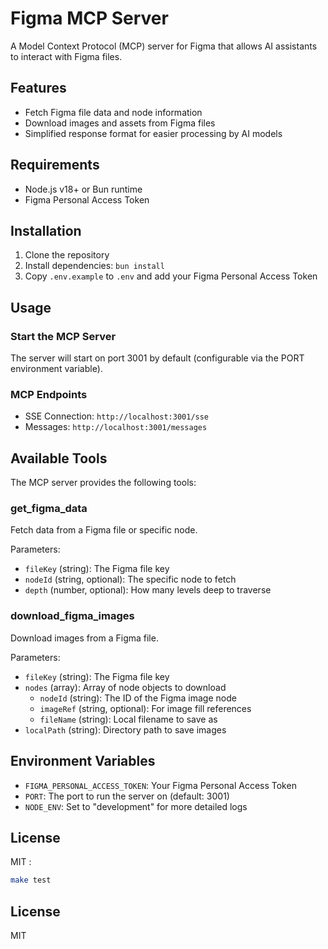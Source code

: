 # Figma MCP Server

A Model Context Protocol (MCP) server for Figma that allows AI assistants to interact with Figma files.

## Features

- Fetch Figma file data and node information
- Download images and assets from Figma files
- Simplified response format for easier processing by AI models

## Requirements

- Node.js v18+ or Bun runtime
- Figma Personal Access Token

## Installation

1. Clone the repository
2. Install dependencies: `bun install`
3. Copy `.env.example` to `.env` and add your Figma Personal Access Token

## Usage

### Start the MCP Server



The server will start on port 3001 by default (configurable via the PORT environment variable).

### MCP Endpoints

- SSE Connection: `http://localhost:3001/sse`
- Messages: `http://localhost:3001/messages`

## Available Tools

The MCP server provides the following tools:

### get_figma_data

Fetch data from a Figma file or specific node.

Parameters:
- `fileKey` (string): The Figma file key
- `nodeId` (string, optional): The specific node to fetch
- `depth` (number, optional): How many levels deep to traverse

### download_figma_images

Download images from a Figma file.

Parameters:
- `fileKey` (string): The Figma file key
- `nodes` (array): Array of node objects to download
  - `nodeId` (string): The ID of the Figma image node
  - `imageRef` (string, optional): For image fill references
  - `fileName` (string): Local filename to save as
- `localPath` (string): Directory path to save images

## Environment Variables

- `FIGMA_PERSONAL_ACCESS_TOKEN`: Your Figma Personal Access Token
- `PORT`: The port to run the server on (default: 3001)
- `NODE_ENV`: Set to "development" for more detailed logs

## License

MIT
:

```bash
make test
```

## License

MIT
